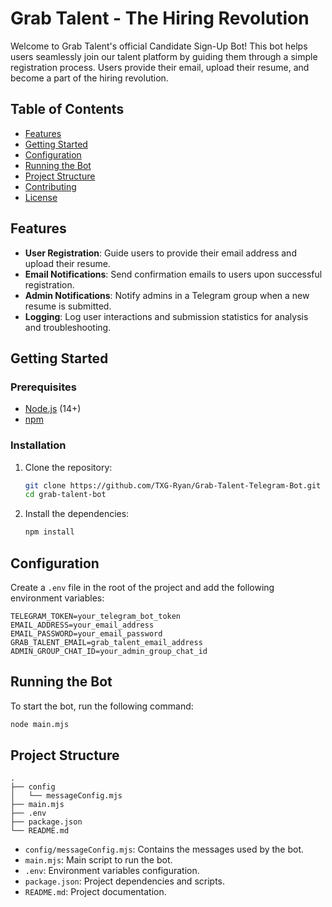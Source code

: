 
# Grab Talent - The Hiring Revolution

Welcome to Grab Talent's official Candidate Sign-Up Bot! This bot helps users seamlessly join our talent platform by guiding them through a simple registration process. Users provide their email, upload their resume, and become a part of the hiring revolution.

## Table of Contents

- [Features](#features)
- [Getting Started](#getting-started)
- [Configuration](#configuration)
- [Running the Bot](#running-the-bot)
- [Project Structure](#project-structure)
- [Contributing](#contributing)
- [License](#license)

## Features

- **User Registration**: Guide users to provide their email address and upload their resume.
- **Email Notifications**: Send confirmation emails to users upon successful registration.
- **Admin Notifications**: Notify admins in a Telegram group when a new resume is submitted.
- **Logging**: Log user interactions and submission statistics for analysis and troubleshooting.

## Getting Started

### Prerequisites

- [Node.js](https://nodejs.org/) (14+)
- [npm](https://www.npmjs.com/)

### Installation

1. Clone the repository:
   ```bash
   git clone https://github.com/TXG-Ryan/Grab-Talent-Telegram-Bot.git
   cd grab-talent-bot
   ```

2. Install the dependencies:
   ```bash
   npm install
   ```

## Configuration

Create a `.env` file in the root of the project and add the following environment variables:

```
TELEGRAM_TOKEN=your_telegram_bot_token
EMAIL_ADDRESS=your_email_address
EMAIL_PASSWORD=your_email_password
GRAB_TALENT_EMAIL=grab_talent_email_address
ADMIN_GROUP_CHAT_ID=your_admin_group_chat_id
```

## Running the Bot

To start the bot, run the following command:

```bash
node main.mjs
```

## Project Structure

```
.
├── config
│   └── messageConfig.mjs
├── main.mjs
├── .env
├── package.json
└── README.md
```

- `config/messageConfig.mjs`: Contains the messages used by the bot.
- `main.mjs`: Main script to run the bot.
- `.env`: Environment variables configuration.
- `package.json`: Project dependencies and scripts.
- `README.md`: Project documentation.